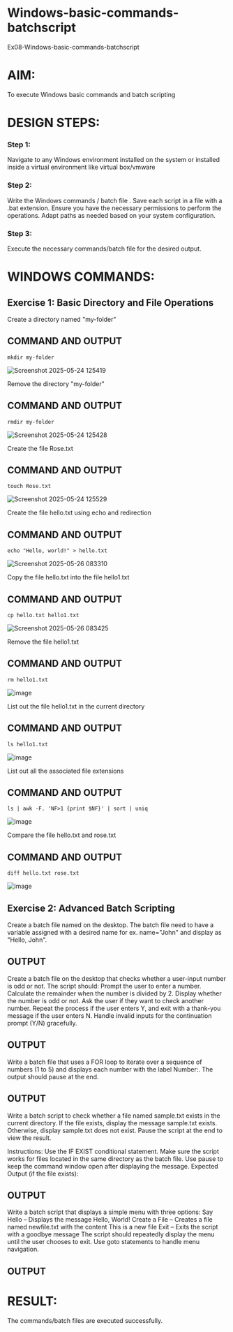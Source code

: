 # Windows-basic-commands-batchscript
Ex08-Windows-basic-commands-batchscript

# AIM:
To execute Windows basic commands and batch scripting

# DESIGN STEPS:

### Step 1:

Navigate to any Windows environment installed on the system or installed inside a virtual environment like virtual box/vmware 

### Step 2:

Write the Windows commands / batch file . Save each script in a file with a .bat extension. Ensure you have the necessary permissions to perform the operations. Adapt paths as needed based on your system configuration.
### Step 3:

Execute the necessary commands/batch file for the desired output. 




# WINDOWS COMMANDS:
## Exercise 1: Basic Directory and File Operations
Create a directory named "my-folder"

## COMMAND AND OUTPUT
```
mkdir my-folder
```

![Screenshot 2025-05-24 125419](https://github.com/user-attachments/assets/f4ad4aca-6745-41e4-a065-ff71d10461f8)


Remove the directory "my-folder"

## COMMAND AND OUTPUT
```
rmdir my-folder
```

![Screenshot 2025-05-24 125428](https://github.com/user-attachments/assets/6cb3852c-940d-4746-bc8e-03c535ce9b3e)

Create the file Rose.txt

## COMMAND AND OUTPUT
```
touch Rose.txt
```

![Screenshot 2025-05-24 125529](https://github.com/user-attachments/assets/410aa9a0-1b6d-4665-9219-104f8d1d6974)


Create the file hello.txt using echo and redirection

## COMMAND AND OUTPUT
```
echo "Hello, world!" > hello.txt

```


![Screenshot 2025-05-26 083310](https://github.com/user-attachments/assets/9c52ef01-60d9-423c-91ff-2653d0c1a5bb)


Copy the file hello.txt into the file hello1.txt

## COMMAND AND OUTPUT
```
cp hello.txt hello1.txt

```


![Screenshot 2025-05-26 083425](https://github.com/user-attachments/assets/41934abe-5dde-4b0d-95dc-2632d9ecdf9f)


Remove the file hello1.txt

## COMMAND AND OUTPUT
```
rm hello1.txt

```
![image](https://github.com/user-attachments/assets/10ca6b1b-93fd-4c13-a0e7-b370317f83c3)



List out the file hello1.txt in the current directory

## COMMAND AND OUTPUT
```
ls hello1.txt

```
![image](https://github.com/user-attachments/assets/c8bb2dd5-a93a-4920-a9ea-19eb22602774)



List out all the associated file extensions 

## COMMAND AND OUTPUT
```
ls | awk -F. 'NF>1 {print $NF}' | sort | uniq

```
![image](https://github.com/user-attachments/assets/d64dfbef-81d2-4d65-94f7-0eaf634607aa)



Compare the file hello.txt and rose.txt

## COMMAND AND OUTPUT
```
diff hello.txt rose.txt

```
![image](https://github.com/user-attachments/assets/577b5b04-e170-4ac1-a79f-a049a73fed4e)


## Exercise 2: Advanced Batch Scripting
Create a batch file named on the desktop. The batch file need to have a variable assigned with a desired name for ex. name="John" and display as "Hello, John".





## OUTPUT



Create a batch file  on the desktop that checks whether a user-input number is odd or not. The script should:
Prompt the user to enter a number.
Calculate the remainder when the number is divided by 2.
Display whether the number is odd or not.
Ask the user if they want to check another number.
Repeat the process if the user enters Y, and exit with a thank-you message if the user enters N.
Handle invalid inputs for the continuation prompt (Y/N) gracefully.



## OUTPUT




Write a batch file that uses a FOR loop to iterate over a sequence of numbers (1 to 5) and displays each number with the label Number:. The output should pause at the end.




## OUTPUT




Write a batch script to check whether a file named sample.txt exists in the current directory. If the file exists, display the message sample.txt exists. Otherwise, display sample.txt does not exist. Pause the script at the end to view the result.

Instructions:
Use the IF EXIST conditional statement.
Make sure the script works for files located in the same directory as the batch file.
Use pause to keep the command window open after displaying the message.
Expected Output (if the file exists):

## OUTPUT


Write a batch script that displays a simple menu with three options:
Say Hello – Displays the message Hello, World!
Create a File – Creates a file named newfile.txt with the content This is a new file
Exit – Exits the script with a goodbye message
The script should repeatedly display the menu until the user chooses to exit. Use goto statements to handle menu navigation.


## OUTPUT



# RESULT:
The commands/batch files are executed successfully.

